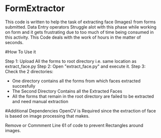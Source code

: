 # FormExtractor
This code is written to help the task of extracting face (Images) from forms submitted. Data Entry operators Struggle alot with this phase while working on form and it gets frustrating due to too much of time being consumed in this activity. This Code deals with the work of hours in the matter of seconds.

#How To Use it

Step 1: Upload All the forms to root directory i.e. same location as extract_face.py
Step 2: Open "extract_face.py" and execute it.
Step 3: Check the 2 directories:
  - One directory contains all the forms from which faces extracted succesfully
  - The Second Directory Contains all the Extracted Faces
  - All the forms that remain in the root directory are failed to be extracted and need manual extraction
 
#Additional Dependencies
OpenCV is Required since the extraction of face is based on image processing that makes.

Remove or Commment Line 61 of code to prevent Rectangles around images.
